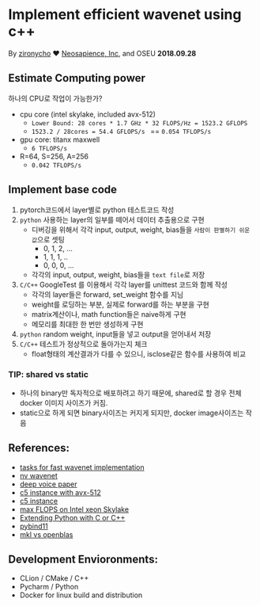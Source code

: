 # Implement efficient wavenet using c++
By [zironycho](http://github.com/zironycho) :heart: [Neosapience, Inc](http://www.neosapience.com), and OSEU
**2018.09.28**

## Estimate Computing power
하나의 CPU로 작업이 가능한가? 

* cpu core (intel skylake, included avx-512)
  * `Lower Bound: 28 cores * 1.7 GHz * 32 FLOPS/Hz = 1523.2 GFLOPS`
  * `1523.2 / 28cores = 54.4 GFLOPS/s ` == `0.054 TFLOPS/s`
* gpu core: titanx maxwell
  * `6 TFLOPS/s`
* R=64, S=256, A=256
  * `0.042 TFLOPS/s`

## Implement base code
1. pytorch코드에서 layer별로 python 테스트코드 작성
2. `python` 사용하는 layer의 일부를 떼어서 데이터 추출용으로 구현
   * 디버깅을 위해서 각각 input, output, weight, bias들을 `사람이 판별하기 쉬운 값`으로 셋팅
     * 0, 1, 2, ...
     * 1, 1, 1, .. 
     * 0, 0, 0, ...
   * 각각의 input, output, weight, bias들을 `text file`로 저장
3. `C/C++` GoogleTest 를 이용해서 각각 layer를 unittest 코드와 함께 작성
   * 각각의 layer들은 forward, set_weight 함수를 지님
   * weight를 로딩하는 부분, 실제로 forward를 하는 부분을 구현
   * matrix계산이나, math function들은 naive하게 구현
   * 메모리를 최대한 한 번만 생성하게 구현
4. `python` random weight, input들을 넣고 output을 얻어내서 저장
5. `C/C++` 테스트가 정상적으로 돌아가는지 체크
   * float형태의 계산결과가 다를 수 있으니, isclose같은 함수를 사용하여 비교

### TIP: shared vs static
* 하나의 binary만 독자적으로 배포하려고 하기 때문에, shared로 할 경우 전체 docker 이미지 사이즈가 커짐.
* static으로 하게 되면 binary사이즈는 커지게 되지만, docker image사이즈는 작음

## References:
* [tasks for fast wavenet implementation](http://on-demand.gputechconf.com/gtc/2017/presentation/s7544-andrew-gibiansky-efficient-inference-for-wavenet.pdf)
* [nv wavenet](https://github.com/NVIDIA/nv-wavenet)
* [deep voice paper](https://arxiv.org/abs/1702.07825)
* [c5 instance with avx-512](https://www.intel.com/content/www/us/en/architecture-and-technology/avx-512-overview.html)
* [c5 instance](https://aws.amazon.com/ec2/instance-types/c5/)
* [max FLOPS on Intel xeon Skylake](https://software.intel.com/en-us/forums/software-tuning-performance-optimization-platform-monitoring/topic/761046)
* [Extending Python with C or C++](https://docs.python.org/3/extending/extending.html)
* [pybind11](https://github.com/pybind/pybind11)
* [mkl vs openblas](https://software.intel.com/en-us/articles/performance-comparison-of-openblas-and-intel-math-kernel-library-in-r)

## Development Envioronments:
- CLion / CMake / C++
- Pycharm / Python
- Docker for linux build and distribution
